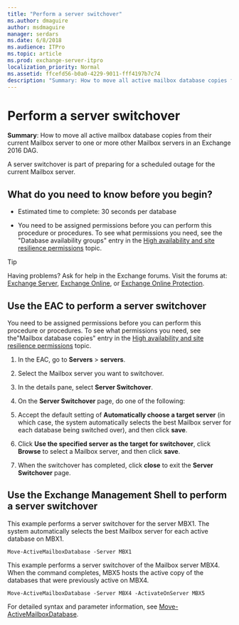 ```yaml
---
title: "Perform a server switchover"
ms.author: dmaguire
author: msdmaguire
manager: serdars
ms.date: 6/8/2018
ms.audience: ITPro
ms.topic: article
ms.prod: exchange-server-itpro
localization_priority: Normal
ms.assetid: ffcefd56-b0a0-4229-9011-fff4197b7c74
description: "Summary: How to move all active mailbox database copies from their current Mailbox server to one or more other Mailbox servers in an Exchange 2016 DAG."
---
```


# Perform a server switchover

 **Summary**: How to move all active mailbox database copies from their current Mailbox server to one or more other Mailbox servers in an Exchange 2016 DAG.
  
A server switchover is part of preparing for a scheduled outage for the current Mailbox server.
  
## What do you need to know before you begin?

- Estimated time to complete: 30 seconds per database
    
- You need to be assigned permissions before you can perform this procedure or procedures. To see what permissions you need, see the "Database availability groups" entry in the [High availability and site resilience permissions](../../permissions/feature-permissions/ha-permissions.md) topic.
    
> [!TIP]
> Having problems? Ask for help in the Exchange forums. Visit the forums at: [Exchange Server](https://go.microsoft.com/fwlink/p/?linkId=60612), [Exchange Online](https://go.microsoft.com/fwlink/p/?linkId=267542), or [Exchange Online Protection](https://go.microsoft.com/fwlink/p/?linkId=285351).
  
## Use the EAC to perform a server switchover

You need to be assigned permissions before you can perform this procedure or procedures. To see what permissions you need, see the"Mailbox database copies" entry in the [High availability and site resilience permissions](../../permissions/feature-permissions/ha-permissions.md) topic.
  
1. In the EAC, go to **Servers** \> **servers**.
    
2. Select the Mailbox server you want to switchover.
    
3. In the details pane, select **Server Switchover**.
    
4. On the **Server Switchover** page, do one of the following: 
    
1. Accept the default setting of **Automatically choose a target server** (in which case, the system automatically selects the best Mailbox server for each database being switched over), and then click **save**.
    
2. Click **Use the specified server as the target for switchover**, click **Browse** to select a Mailbox server, and then click **save**.
    
5. When the switchover has completed, click **close** to exit the **Server Switchover** page.
    
## Use the Exchange Management Shell to perform a server switchover

This example performs a server switchover for the server MBX1. The system automatically selects the best Mailbox server for each active database on MBX1.
  
```
Move-ActiveMailboxDatabase -Server MBX1
```

This example performs a server switchover of the Mailbox server MBX4. When the command completes, MBX5 hosts the active copy of the databases that were previously active on MBX4.
  
```
Move-ActiveMailboxDatabase -Server MBX4 -ActivateOnServer MBX5
```

For detailed syntax and parameter information, see [Move-ActiveMailboxDatabase](http://technet.microsoft.com/library/755d1ecb-95d1-45e3-9a21-56df9f196f37.aspx).
  


